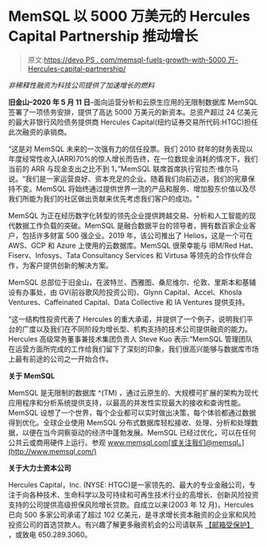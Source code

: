 # MemSQL 以 5000 万美元的 Hercules Capital Partnership 推动增长

> 原文:[https://devo PS . com/memsql-fuels-growth-with-5000 万-Hercules-capital-partnership/](https://devops.com/memsql-fuels-growth-with-50m-hercules-capital-partnership/)

*非稀释性融资为科技公司提供了加速增长的燃料*

**旧金山–2020 年 5 月 11 日**–面向运营分析和云原生应用的无限制数据库 MemSQL 签署了一项债务安排，提供了高达 5000 万美元的新资本。总资产超过 24 亿美元的最大非银行风险债务提供商 Hercules Capital(纽约证券交易所代码:HTGC)担任此次融资的承销商。

“这是对 MemSQL 未来的一次强有力的信任投票。我们 2010 财年的财务表现以年度经常性收入(ARR)70%的惊人增长而告终，在一位数现金消耗的情况下，我们当前的 ARR 与现金支出之比不到 1，”MemSQL 联席首席执行官拉杰·维尔马说。“我们是一家运营良好、资本充足的企业。随着我们向前迈进，我们的宪章保持不变。MemSQL 将始终通过提供世界一流的产品和服务、增加股东价值以及尽我们所能为我们的社区做出贡献来优先考虑我们客户的成功。"

MemSQL 为正在经历数字化转型的领先企业提供跨越交易、分析和人工智能的现代数据工作负载的突破。MemSQL 是融合数据平台的领导者，拥有数百家企业客户，包括许多财富 500 强企业。2019 年，该公司推出了 Helios，这是一个可在 AWS、GCP 和 Azure 上使用的云数据库。MemSQL 很荣幸能与 IBM/Red Hat、Fiserv、Infosys、Tata Consultancy Services 和 Virtusa 等领先的合作伙伴合作，为客户提供创新的解决方案。

MemSQL 总部位于旧金山，在波特兰、西雅图、桑尼维尔、伦敦、里斯本和基辅设有办事处，由 GV(前谷歌风险投资公司)、Glynn Capital、Accel、Khosla Ventures、Caffeinated Capital、Data Collective 和 IA Ventures 提供支持。

“这一结构性投资代表了 Hercules 的重大承诺，并提供了一个例子，说明我们平台的广度以及我们在不同阶段为增长型、机构支持的技术公司提供融资的能力。Hercules 高级常务董事兼技术集团负责人 Steve Kuo 表示:“MemSQL 管理团队在运营方面所完成的工作给我们留下了深刻的印象，我们很高兴能够与数据库市场上最有前途的公司之一开始合作。

**关于 MemSQL**

MemSQL 是无限制的数据库 ^(TM) ，通过云原生的、大规模可扩展的架构为现代应用程序和分析系统提供支持，以最高的并发性实现最大的接收和查询性能。MemSQL 设想了一个世界，每个企业都可以实时做出决策，每个体验都通过数据得到优化。全球企业使用 MemSQL 分布式数据库轻松接收、处理、分析和处理数据，以便在当今洞察驱动的经济中蓬勃发展。MemSQL 已经过优化，可以在任何公共云或商用硬件上运行。参观 www.memsql.com[或关注我们@memsql。](http://www.memsql.com/)

**关于大力士资本公司**

Hercules Capital，Inc. (NYSE: HTGC)是一家领先的、最大的专业金融公司，专注于向各种技术、生命科学以及可持续和可再生技术行业的高增长、创新风险投资支持的公司提供高级担保风险增长贷款。自成立以来(2003 年 12 月)，Hercules 已向 500 多家公司承诺了超过 102 亿美元，是寻求增长资本融资的企业家和风险投资公司的首选贷款人。有兴趣了解更多融资机会的公司请联系 [【邮箱受保护】](/cdn-cgi/l/email-protection#c2abaca4ad82aab6a5a1eca1adaf) ，或致电 650.289.3060。